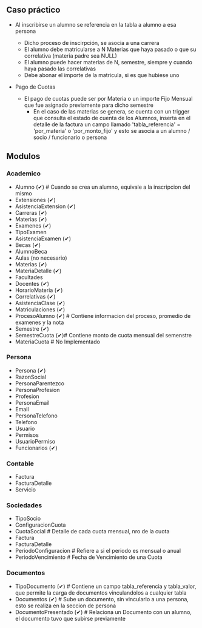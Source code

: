 ## Caso práctico ##


- Al inscribirse un alumno se referencia en la tabla a alumno a esa persona
	- Dicho proceso de inscirpción, se asocia a una carrera
	- El alumno debe matricularse a N Materias que haya pasado o que su correlativa (materia padre sea NULL)
	- El alumno puede hacer materias de N, semestre, siempre y cuando haya pasado las correlativas
	- Debe abonar el importe de la matricula, si es que hubiese uno

- Pago de Cuotas
	- El pago de cuotas puede ser por Materia o un importe Fijo Mensual que fue asignado previamente para dicho semestre
		- En el caso de las materias se genera, se cuenta con un trigger que consulta el estado de cuenta de los Alumnos, inserta en el detalle de la factura un campo llamado 'tabla_referencia' = 'por_materia' o 'por_monto_fijo' y esto se asocia a un alumno / socio / funcionario o persona




## Modulos ##

### Academico ###

* Alumno (✔) # Cuando se crea un alumno, equivale a la inscripcion del mismo
* Extensiones (✔)
* AsistenciaExtension (✔)
* Carreras (✔)
* Materias (✔)
* Examenes (✔)
* TipoExamen
* AsistenciaExamen (✔)
* Becas (✔)
* AlumnoBeca
* Aulas (no necesario)
* Materias (✔)
* MateriaDetalle (✔)
* Facultades 
* Docentes (✔)
* HorarioMateria (✔)
* Correlativas (✔)
* AsistenciaClase (✔)
* Matriculaciones (✔)
* ProcesoAlumno (✔) # Contiene informacion del proceso, promedio de examenes y la nota
* Semestre (✔)
* SemestreCuota (✔)# Contiene monto de cuota mensual del semenstre
* MateriaCuota # No Implementado

### Persona ###
* Persona (✔)
* RazonSocial
* PersonaParentezco
* PersonaProfesion
* Profesion
* PersonaEmail
* Email
* PersonaTelefono
* Telefono
* Usuario
* Permisos
* UsuarioPermiso
* Funcionarios (✔)


### Contable ###
* Factura
* FacturaDetalle
* Servicio

### Sociedades ###
* TipoSocio
* ConfiguracionCuota
* CuotaSocial # Detalle de cada cuota mensual, nro de la cuota
* Factura
* FacturaDetalle
* PeriodoConfiguracion # Refiere a si el periodo es mensual o anual
* PeriodoVencimiento # Fecha de Vencimiento de una Cuota


### Documentos ###
* TipoDocumento (✔) # Contiene un campo tabla_referencia y tabla_valor, que permite la carga de documentos vinculandolos a cualquier tabla
* Documentos (✔) # Sube un documento, sin vincularlo a una persona, esto se realiza en la seccion de persona
* DocumentoPresentado (✔) # Relaciona un Documento con un alumno, el documento tuvo que subirse previamente